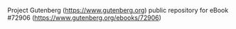Project Gutenberg (https://www.gutenberg.org) public repository
for eBook #72906 (https://www.gutenberg.org/ebooks/72906)
